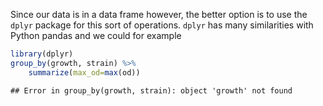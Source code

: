 Since our data is in a data frame however, the better option is to use the `dplyr` package for this sort of operations. `dplyr` has many similarities with Python pandas and we could for example


```r
library(dplyr)
group_by(growth, strain) %>%
    summarize(max_od=max(od))
```

```
## Error in group_by(growth, strain): object 'growth' not found
```
